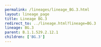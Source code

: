 ```yaml
---
permalink: /lineages/lineage_BG.3.html
layout: lineage_page
title: Lineage BG.3
redirect_to: ../lineage.html?lineage=BG.3
lineage: BG.3
parent: B.1.1.529.2.12.1
children: ['BG.3']
---
```

